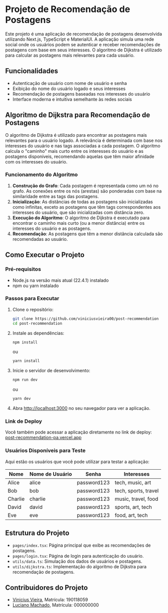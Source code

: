 # Projeto de Recomendação de Postagens

Este projeto é uma aplicação de recomendação de postagens desenvolvida utilizando Next.js, TypeScript e MaterialUI. A aplicação simula uma rede social onde os usuários podem se autenticar e receber recomendações de postagens com base em seus interesses. O algoritmo de Dijkstra é utilizado para calcular as postagens mais relevantes para cada usuário.

## Funcionalidades

- Autenticação de usuário com nome de usuário e senha
- Exibição do nome do usuário logado e seus interesses
- Recomendação de postagens baseadas nos interesses do usuário
- Interface moderna e intuitiva semelhante às redes sociais

## Algoritmo de Dijkstra para Recomendação de Postagens

O algoritmo de Dijkstra é utilizado para encontrar as postagens mais relevantes para o usuário logado. A relevância é determinada com base nos interesses do usuário e nas tags associadas a cada postagem. O algoritmo calcula o "caminho" mais curto entre os interesses do usuário e as postagens disponíveis, recomendando aquelas que têm maior afinidade com os interesses do usuário.

### Funcionamento do Algoritmo

1. **Construção do Grafo**: Cada postagem é representada como um nó no grafo. As conexões entre os nós (arestas) são ponderadas com base na similaridade entre as tags das postagens.
2. **Inicialização**: As distâncias de todas as postagens são inicializadas como infinitas, exceto as postagens que têm tags correspondentes aos interesses do usuário, que são inicializadas com distância zero.
3. **Execução do Algoritmo**: O algoritmo de Dijkstra é executado para encontrar o caminho mais curto (ou a menor distância) entre os interesses do usuário e as postagens.
4. **Recomendação**: As postagens que têm a menor distância calculada são recomendadas ao usuário.

## Como Executar o Projeto

### Pré-requisitos

- Node.js na versão mais atual (22.4.1) instalado
- npm ou yarn instalado

### Passos para Executar

1. Clone o repositório:
   ```bash
   git clone https://github.com/viniciusvieira00/post-recommendation
   cd post-recommendation
   ```

2. Instale as dependências:
   ```bash
   npm install
   ```
   ou
   ```bash
   yarn install
   ```

3. Inicie o servidor de desenvolvimento:
   ```bash
   npm run dev
   ```
   ou
   ```bash
   yarn dev
   ```

4. Abra [http://localhost:3000](http://localhost:3000) no seu navegador para ver a aplicação.

### Link de Deploy

Você também pode acessar a aplicação diretamente no link de deploy:
[post-recommendation-pa.vercel.app](https://post-recommendation-pa.vercel.app/login)

### Usuários Disponíveis para Teste

Aqui estão os usuários que você pode utilizar para testar a aplicação:

| Nome     | Nome de Usuário | Senha        | Interesses               |
|----------|-----------------|--------------|--------------------------|
| Alice    | alice           | password123  | tech, music, art         |
| Bob      | bob             | password123  | tech, sports, travel     |
| Charlie  | charlie         | password123  | music, travel, food      |
| David    | david           | password123  | sports, art, tech        |
| Eve      | eve             | password123  | food, art, tech          |

## Estrutura do Projeto

- `pages/index.tsx`: Página principal que exibe as recomendações de postagens.
- `pages/login.tsx`: Página de login para autenticação do usuário.
- `utils/data.ts`: Simulação dos dados de usuários e postagens.
- `utils/dijkstra.ts`: Implementação do algoritmo de Dijkstra para recomendação de postagens.

## Contribuidores do Projeto

- [Vinicius Vieira](https://github.com/viniciusvieira00), Matrícula: 190118059
- [Luciano Machado](https://github.com/Hierophylax), Matrícula: 000000000
